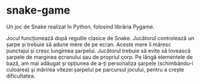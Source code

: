 # snake-game

Un joc de Snake realizat în Python, folosind librăria Pygame.

Jocul funcționează după regulile clasice de Snake. Jucătorul controlează un șarpe și trebuie să adune mere de pe ecran. Aceste mere îi măresc punctajul și cresc lungimea șarpelui. Jucătorul trebuie să evite să lovească șarpele de marginea ecranului sau de propriul corp. Pe lângă elementele de bază, am mai adăugat și opțiunea de a-ți personaliza șarpele (schimbându-i culoarea) și mărirea vitezei șarpelui pe parcursul jocului, pentru a crește dificultatea.
